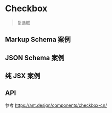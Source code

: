 # Checkbox

> 复选框

## Markup Schema 案例

<code src="../demos/checkbox/Markup.zh-CN.tsx"></code>

## JSON Schema 案例

<code src="../demos/checkbox/Schema.zh-CN.tsx"></code>

## 纯 JSX 案例

<code src="../demos/checkbox/PureJsx.zh-CN.tsx"></code>

## API

参考 <https://ant.design/components/checkbox-cn/>
